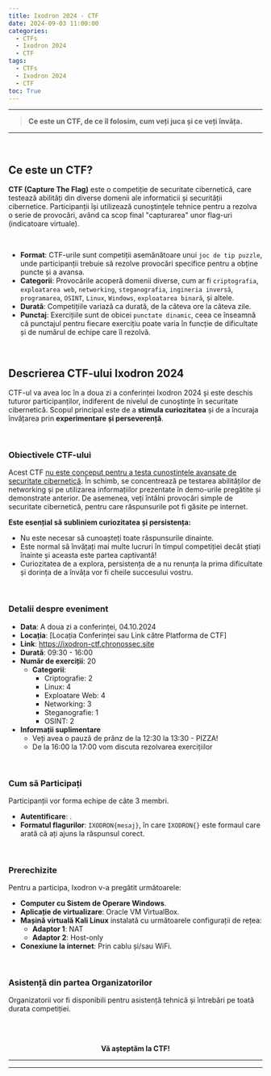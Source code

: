 ```yaml
---
title: Ixodron 2024 - CTF
date: 2024-09-03 11:00:00
categories:
  - CTFs
  - Ixodron 2024
  - CTF
tags:
  - CTFs
  - Ixodron 2024
  - CTF
toc: True
---
```


---

> **Ce este un CTF, de ce îl folosim, cum veți juca și ce veți învăța.**

---

<!-- more -->

<br>

## Ce este un CTF?

**CTF (Capture The Flag)** este o competiție de securitate cibernetică, care testează abilități din diverse domenii ale informaticii și securității cibernetice. Participanții își utilizează cunoștințele tehnice pentru a rezolva o serie de provocări, având ca scop final "capturarea" unor flag-uri (indicatoare virtuale).

<br>

- **Format**: CTF-urile sunt competiții asemănătoare unui `joc de tip puzzle`, unde participanții trebuie să rezolve provocări specifice pentru a obține puncte și a avansa.
- **Categorii**: Provocările acoperă domenii diverse, cum ar fi `criptografia`, `exploatarea web`, `networking`, `steganografia`, `ingineria inversă`, `programarea`, `OSINT`, `Linux`, `Windows`, `exploatarea binară`, și altele.
- **Durată**: Competițiile variază ca durată, de la câteva ore la câteva zile.
- **Punctaj**: Exercițiile sunt de obicei `punctate dinamic`, ceea ce înseamnă că punctajul pentru fiecare exercițiu poate varia în funcție de dificultate și de numărul de echipe care îl rezolvă.

<br>

## Descrierea CTF-ului Ixodron 2024

CTF-ul va avea loc în a doua zi a conferinței Ixodron 2024 și este deschis tuturor participanților, indiferent de nivelul de cunoștințe în securitate cibernetică. Scopul principal este de a **stimula curiozitatea** și de a încuraja învățarea prin **experimentare și perseverență**.

<br>

### Obiectivele CTF-ului

Acest CTF <u>nu este conceput pentru a testa cunoștințele avansate de securitate cibernetică</u>. În schimb, se concentrează pe testarea abilităților de networking și pe utilizarea informațiilor prezentate în demo-urile pregătite și demonstrate anterior. De asemenea, veți întâlni provocări simple de securitate cibernetică, pentru care răspunsurile pot fi găsite pe internet.

**Este esențial să subliniem curiozitatea și persistența:**

- Nu este necesar să cunoașteți toate răspunsurile dinainte.
- Este normal să învățați mai multe lucruri în timpul competiției decât știați înainte și aceasta este partea captivantă!
- Curiozitatea de a explora, persistența de a nu renunța la prima dificultate și dorința de a învăța vor fi cheile succesului vostru.

<br>

### Detalii despre eveniment

- **Data**: A doua zi a conferinței, 04.10.2024
- **Locația**: [Locația Conferinței sau Link către Platforma de CTF]
- **Link**: https://ixodron-ctf.chronossec.site
- **Durată**: 09:30 - 16:00
- **Număr de exerciții**: 20 
    - **Categorii**:
        - Criptografie: 2
        - Linux: 4
        - Exploatare Web: 4
        - Networking: 3
        - Steganografie: 1
        - OSINT: 2
- **Informații suplimentare**
    - Veți avea o pauză de prânz de la 12:30 la 13:30 - PIZZA!
    - De la 16:00 la 17:00 vom discuta rezolvarea exercițiilor

<br>

### Cum să Participați

Participanții vor forma echipe de câte 3 membri. 

- **Autentificare**: .
- **Formatul flagurilor**: `IXODRON{mesaj}`, în care `IXODRON{}` este formaul care arată că ați ajuns la răspunsul corect.

<br>

### Prerechizite

Pentru a participa, Ixodron v-a pregătit următoarele:

- **Computer cu Sistem de Operare Windows**.
- **Aplicație de virtualizare**: Oracle VM VirtualBox.
- **Mașină virtuală Kali Linux** instalată cu următoarele configurații de rețea:
  - **Adaptor 1**: NAT
  - **Adaptor 2**: Host-only
- **Conexiune la internet**: Prin cablu și/sau WiFi.

<br>

### Asistență din partea Organizatorilor

Organizatorii vor fi disponibili pentru asistență tehnică și întrebări pe toată durata competiției. 


<br>
<br>

<p style="text-align:center">
  <b>Vă așteptăm la CTF!</b>
</p>

---
---